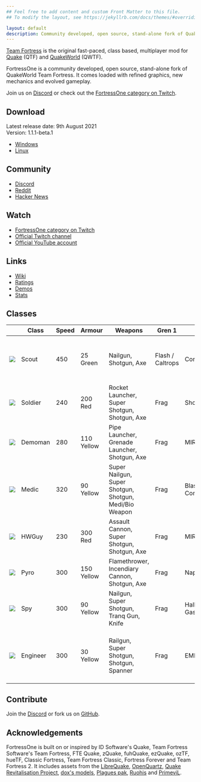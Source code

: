 ```yaml
---
## Feel free to add content and custom Front Matter to this file.
## To modify the layout, see https://jekyllrb.com/docs/themes/#overriding-theme-defaults

layout: default
description: Community developed, open source, stand-alone fork of Quake Team Fortress
---
```


[Team Fortress][] is the original fast-paced, class based, multiplayer mod for [Quake][] (QTF) and [QuakeWorld][] (QWTF).

FortressOne is a community developed, open source, stand-alone fork of
QuakeWorld Team Fortress. It comes loaded with refined graphics, new mechanics
and evolved gameplay.

Join us on [Discord][] or check out the [FortressOne category on Twitch][].


## Download

Latest release date: 9th August 2021<br>
Version: 1.1.1-beta.1

- [Windows](https://github.com/FortressOne/fte-config/releases/download/1.1.1-beta.1/fortressone-fte-windows-1.1.1-beta.1-portable.zip)
- [Linux](https://github.com/FortressOne/fte-config/releases/download/1.1.1-beta.1/fortressone-fte-windows-1.1.1-beta.1-portable.zip)


## Community

- [Discord][]<br>
- [Reddit](https://www.reddit.com/r/FortressOne)<br>
- [Hacker News](https://news.ycombinator.com/item?id=22777321)<br>


## Watch

- [FortressOne category on Twitch][]
- [Official Twitch channel](https://www.twitch.tv/fortressone)<br>
- [Official YouTube account](https://www.youtube.com/channel/UCgYzKaEyTNoVfRLwlpfKzFQ)<br>


## Links

- [Wiki](https://github.com/FortressOne/fortressone.github.io/wiki)<br>
- [Ratings](https://ratings.fortressone.org)<br>
- [Demos](https://demos.fortressone.org)<br>
- [Stats](http://fortressone-stats.s3-website-ap-southeast-2.amazonaws.com/)


## Classes

<table>
    <thead>
        <tr>
            <th></th>
            <th>Class</th>
            <th>Speed</th>
            <th>Armour</th>
            <th>Weapons</th>
            <th>Gren 1</th>
            <th>Gren 2</th>
            <th>Special</th>
        </tr>
    </thead>
    <tbody>
        <tr>
            <td><img src="https://raw.githubusercontent.com/FortressOne/qwtf-discord-bot/master/emoji/blue_scout.png" /></td>
            <td>Scout</td>
            <td>450</td>
            <td>25 Green</td>
            <td>Nailgun, Shotgun, Axe</td>
            <td>Flash / Caltrops</td>
            <td>Concussion</td>
            <td>Dash, Scanner, Undisguise enemy, Disarm Detpack</td>
        </tr>
        <!-- <tr> -->
        <!--     <td><img src="https://raw.githubusercontent.com/FortressOne/qwtf-discord-bot/master/emoji/red_sniper.png" /></td> -->
        <!--     <td>Sniper</td> -->
        <!--     <td colspan=7></td> -->
        <!-- </tr> -->
        <tr>
            <td><img src="https://raw.githubusercontent.com/FortressOne/qwtf-discord-bot/master/emoji/blue_soldier.png" /></td>
            <td>Soldier</td>
            <td>240</td>
            <td>200 Red</td>
            <td>Rocket Launcher, Super Shotgun, Shotgun, Axe</td>
            <td>Frag</td>
            <td>Shock / Nail</td>
            <td>None</td>
        </tr>
        <tr>
            <td><img src="https://raw.githubusercontent.com/FortressOne/qwtf-discord-bot/master/emoji/blue_demoman.png" /></td>
            <td>Demoman</td>
            <td>280</td>
            <td>110 Yellow</td>
            <td>Pipe Launcher, Grenade Launcher, Shotgun, Axe</td>
            <td>Frag</td>
            <td>MIRV</td>
            <td>Detpipe, Detpack</td>
        </tr>
        <tr>
            <td><img src="https://raw.githubusercontent.com/FortressOne/qwtf-discord-bot/master/emoji/blue_medic.png" /></td>
            <td>Medic</td>
            <td>320</td>
            <td>90 Yellow</td>
            <td>Super Nailgun, Super Shotgun, Shotgun, Medi/Bio Weapon</td>
            <td>Frag</td>
            <td>Blast / Concussion</td>
            <td>Healing Aura, Concussion Immunity</td>
        </tr>
        <tr>
            <td><img src="https://raw.githubusercontent.com/FortressOne/qwtf-discord-bot/master/emoji/blue_hwguy.png" /></td>
            <td>HWGuy</td>
            <td>230</td>
            <td>300 Red</td>
            <td>Assault Cannon, Super Shotgun, Shotgun, Axe</td>
            <td>Frag</td>
            <td>MIRV</td>
            <td>Cannon Lock, Extra Mass</td>
        </tr>
        <tr>
            <td><img src="https://raw.githubusercontent.com/FortressOne/qwtf-discord-bot/master/emoji/blue_pyro.png" /></td>
            <td>Pyro</td>
            <td>300</td>
            <td>150 Yellow</td>
            <td>Flamethrower, Incendiary Cannon, Shotgun, Axe</td>
            <td>Frag</td>
            <td>Napalm</td>
            <td>Airblast</td>
        </tr>
        <tr>
            <td><img src="https://raw.githubusercontent.com/FortressOne/qwtf-discord-bot/master/emoji/blue_spy.png" /></td>
            <td>Spy</td>
            <td>300</td>
            <td>90 Yellow</td>
            <td>Nailgun, Super Shotgun, Tranq Gun, Knife</td>
            <td>Frag</td>
            <td>Hallucinogenic Gas</td>
            <td>Disguise / invisibility, Feign, Undisguise enemy</td>
        </tr>
        <tr>
            <td><img src="https://raw.githubusercontent.com/FortressOne/qwtf-discord-bot/master/emoji/blue_engineer.png" /></td>
            <td>Engineer</td>
            <td>300</td>
            <td>30 Yellow</td>
            <td>Railgun, Super Shotgun, Shotgun, Spanner</td>
            <td>Frag</td>
            <td>EMP</td>
            <td>Build Sentry Gun, Build Dispenser, Dismantle Enemy Buildings</td>
        </tr>
    </tbody>
</table>


## Contribute

Join the [Discord][] or fork us on [GitHub](https://github.com/FortressOne).


## Acknowledgements

FortressOne is built on or inspired by ID Software's Quake, Team Fortress
Software's Team Fortress, FTE Quake, zQuake, fuhQuake, ezQuake, ozTF, hueTF,
Classic Fortress, Team Fortress Classic, Fortress Forever and Team Fortress 2.
It includes assets from the [LibreQuake][], [OpenQuartz][], [Quake
Revitalisation Project][], [dox's models][], [Plagues pak][], [Ruohis][] and
[PrimeviL][].


[Quake]:                             https://www.idsoftware.com/en-gb##section-games
[QuakeWorld]:                        https://www.idsoftware.com/en-gb##section-games
[Team Fortress]:                     https://web.archive.org/web/20131005123834/http://www.planetfortress.com/teamfortress/
[ezQuake]:                           https://ezquake.github.io/
[LibreQuake]:                        https://github.com/MissLav/LibreQuake
[OpenQuartz]:                        http://openquartz.sourceforge.net/index.html
[Quake Revitalisation Project]:      https://qrp.quakeone.com/
[dox's models]:                      https://www.quaddicted.com/webarchive/www.planetfortress.com/tfdone_easy/dox/index.html
[Plagues pak]:                       http://members.optusnet.com.au/~plaguespak/
[PrimeviL]:                          https://gfx.quakeworld.nu/user/148/primevil/
[Ruohis]:                            https://web.archive.org/web/20131029220657/http://ruohis.com/home.htm
[FortressOne for Windows installer]: https://github.com/FortressOne/windows-installer/releases/latest
[FortressOne for Linux installer]:   https://github.com/FortressOne/linux-installer/releases/latest
[raise an issue]:                    https://github.com/FortressOne/linux-installer/issues/new
[FortressOne Server for Linux]:      https://github.com/FortressOne/linux-server-installer/releases/latest
[Lutris]:                            https://lutris.net/games/fortressone/
[itch.io]:                           https://drzel.itch.io/fortressone
[FortressOne category on Twitch]:    https://www.twitch.tv/directory/game/FortressOne
[FortressOne mod]:                   https://github.com/FortressOne/server-qwprogs
[FortressOne Discord]:               https://discord.fortressone.org
[MegaTF]:                            https://github.com/alissa0/MegaTFCE
[QWTF NA Discord]:                   http://discord.megateamfortress.com
[hueTF]:                             https://github.com/gmtandi/huetf
[Quadclub Brasil Discord]:           https://discord.gg/Ew3NY2Z
[TF2003]:                            https://github.com/angeld29/TF2003-qvm
[QWTF.RU Discord]:                   https://discord.gg/FVuG7br
[Classic Fortress]:                  http://classicfortress.net/
[Discord]:                           https://discord.fortressone.org
